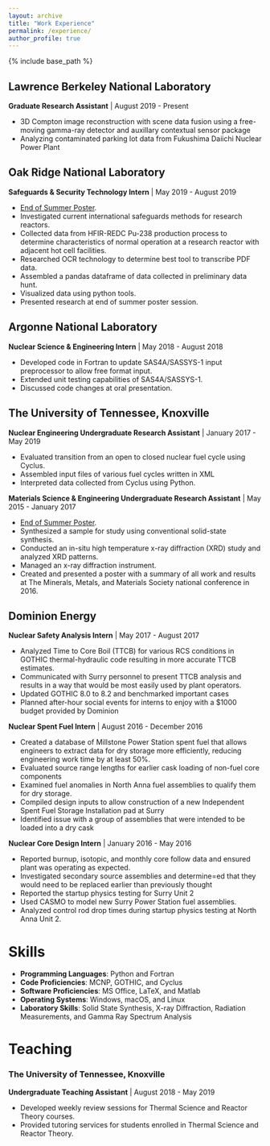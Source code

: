 ```yaml
---
layout: archive
title: "Work Experience"
permalink: /experience/
author_profile: true
---
```


{% include base_path %}
## Lawrence Berkeley National Laboratory
**Graduate Research Assistant** | August 2019 - Present
* 3D Compton image reconstruction with scene data fusion using a free-moving gamma-ray detector and auxillary contextual sensor package
* Analyzing contaminated parking lot data from Fukushima Daiichi Nuclear Power Plant

## Oak Ridge National Laboratory
**Safeguards & Security Technology Intern** | May 2019 - August 2019
* [End of Summer Poster](/files/ORNL.pdf).
* Investigated current international safeguards methods for research reactors.
* Collected data from HFIR-REDC Pu-238 production process to determine characteristics of normal operation at a research reactor with adjacent hot cell facilities.
* Researched OCR technology to determine best tool to transcribe PDF data.
* Assembled a pandas dataframe of data collected in preliminary data hunt.
* Visualized data using python tools.
* Presented research at end of summer poster session.

## Argonne National Laboratory
**Nuclear Science & Engineering Intern** | May 2018 - August 2018
* Developed code in Fortran to update SAS4A/SASSYS-1 input preprocessor to allow free format input.
* Extended unit testing capabilities of SAS4A/SASSYS-1.
* Discussed code changes at oral presentation.

## The University of Tennessee, Knoxville
**Nuclear Engineering Undergraduate Research Assistant** | January 2017 - May 2019
* Evaluated transition from an open to closed nuclear fuel cycle using Cyclus.
* Assembled input files of various fuel cycles written in XML
* Interpreted data collected from Cyclus using Python.

**Materials Science & Engineering Undergraduate Research Assistant** | May 2015 - January 2017
* [End of Summer Poster](/files/MSE.pdf).
* Synthesized a sample for study using conventional solid-state synthesis.
* Conducted an in-situ high temperature x-ray diffraction (XRD) study and analyzed XRD patterns.
* Managed an x-ray diffraction instrument.
* Created and presented a poster with a summary of all work and results at The Minerals, Metals, and Materials Society national conference in 2016.

## Dominion Energy
**Nuclear Safety Analysis Intern** | May 2017 - August 2017
* Analyzed Time to Core Boil (TTCB) for various RCS conditions in GOTHIC thermal-hydraulic code resulting in more accurate TTCB estimates.
* Communicated with Surry personnel to present TTCB analysis and results in a way that would be most easily used by plant operators.
* Updated GOTHIC 8.0 to 8.2 and benchmarked important cases
* Planned after-hour social events for interns to enjoy with a \$1000 budget provided by Dominion

**Nuclear Spent Fuel Intern** | August 2016 - December 2016
* Created a database of Millstone Power Station spent fuel that allows engineers to extract data for dry storage more efficiently, reducing engineering work time by at least 50%.
* Evaluated source range lengths for earlier cask loading of non-fuel core components
* Examined fuel anomalies in North Anna fuel assemblies to qualify them for dry storage.
* Compiled design inputs to allow construction of a new Independent Spent Fuel Storage Installation pad at Surry
* Identified issue with a group of assemblies that were intended to be loaded into a dry cask

**Nuclear Core Design Intern** | January 2016 - May 2016
* Reported burnup, isotopic, and monthly core follow data and ensured plant was operating as expected.
* Investigated secondary source assemblies and determine=ed that they would need to be replaced earlier than previously thought
* Reported the startup physics testing for Surry Unit 2
* Used CASMO to model new Surry Power Station fuel assemblies.
* Analyzed control rod drop times during startup physics testing at North Anna Unit 2.
  
# Skills
* **Programming Languages**: Python and Fortran
* **Code Proficiencies**: MCNP, GOTHIC, and Cyclus
* **Software Proficiencies**: MS Office, LaTeX, and Matlab
* **Operating Systems**: Windows, macOS, and Linux
* **Laboratory Skills**: Solid State Synthesis, X-ray Diffraction, Radiation Measurements, and Gamma Ray Spectrum Analysis

# Teaching
### The University of Tennessee, Knoxville
**Undergraduate Teaching Assistant** | August 2018 - May 2019
* Developed weekly review sessions for Thermal Science and Reactor Theory courses.
* Provided tutoring services for students enrolled in Thermal Science and Reactor Theory.
